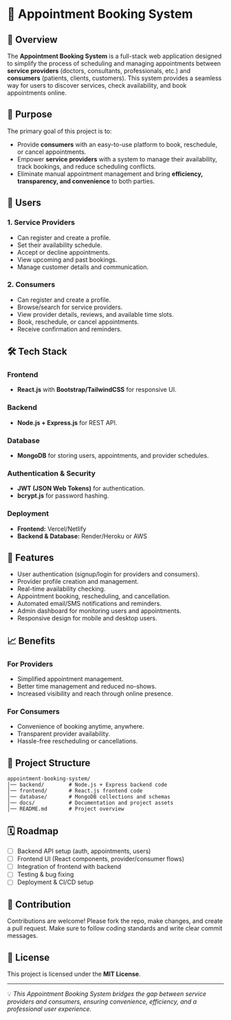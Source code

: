 # 📅 Appointment Booking System

## 📖 Overview

The **Appointment Booking System** is a full-stack web application designed to simplify the process of scheduling and managing appointments between **service providers** (doctors, consultants, professionals, etc.) and **consumers** (patients, clients, customers). This system provides a seamless way for users to discover services, check availability, and book appointments online.

## 🎯 Purpose

The primary goal of this project is to:

* Provide **consumers** with an easy-to-use platform to book, reschedule, or cancel appointments.
* Empower **service providers** with a system to manage their availability, track bookings, and reduce scheduling conflicts.
* Eliminate manual appointment management and bring **efficiency, transparency, and convenience** to both parties.

## 👥 Users

### 1. Service Providers

* Can register and create a profile.
* Set their availability schedule.
* Accept or decline appointments.
* View upcoming and past bookings.
* Manage customer details and communication.

### 2. Consumers

* Can register and create a profile.
* Browse/search for service providers.
* View provider details, reviews, and available time slots.
* Book, reschedule, or cancel appointments.
* Receive confirmation and reminders.

## 🛠️ Tech Stack

### Frontend

* **React.js** with **Bootstrap/TailwindCSS** for responsive UI.

### Backend

* **Node.js + Express.js** for REST API.

### Database

* **MongoDB** for storing users, appointments, and provider schedules.

### Authentication & Security

* **JWT (JSON Web Tokens)** for authentication.
* **bcrypt.js** for password hashing.

### Deployment

* **Frontend:** Vercel/Netlify
* **Backend & Database:** Render/Heroku or AWS

## 🚀 Features

* User authentication (signup/login for providers and consumers).
* Provider profile creation and management.
* Real-time availability checking.
* Appointment booking, rescheduling, and cancellation.
* Automated email/SMS notifications and reminders.
* Admin dashboard for monitoring users and appointments.
* Responsive design for mobile and desktop users.

## 📈 Benefits

### For Providers

* Simplified appointment management.
* Better time management and reduced no-shows.
* Increased visibility and reach through online presence.

### For Consumers

* Convenience of booking anytime, anywhere.
* Transparent provider availability.
* Hassle-free rescheduling or cancellations.

## 📂 Project Structure

```
appointment-booking-system/
│── backend/        # Node.js + Express backend code
│── frontend/       # React.js frontend code
│── database/       # MongoDB collections and schemas
│── docs/           # Documentation and project assets
│── README.md       # Project overview
```

## 🗓️ Roadmap

* [ ] Backend API setup (auth, appointments, users)
* [ ] Frontend UI (React components, provider/consumer flows)
* [ ] Integration of frontend with backend
* [ ] Testing & bug fixing
* [ ] Deployment & CI/CD setup

## 🤝 Contribution

Contributions are welcome! Please fork the repo, make changes, and create a pull request. Make sure to follow coding standards and write clear commit messages.

## 📜 License

This project is licensed under the **MIT License**.

---

💡 *This Appointment Booking System bridges the gap between service providers and consumers, ensuring convenience, efficiency, and a professional user experience.*
